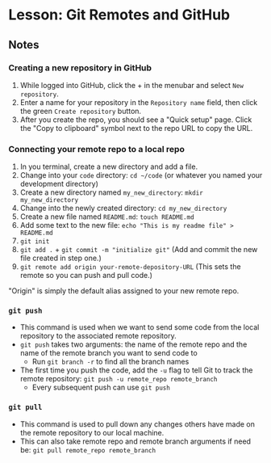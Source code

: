 # Lesson: Git Remotes and GitHub

## Notes

### Creating a new repository in GitHub

1. While logged into GitHub, click the + in the menubar and select `New repository`.
2. Enter a name for your repository in the `Repository name` field, then click the green `Create repository` button.
3. After you create the repo, you should see a "Quick setup" page. Click the "Copy to clipboard" symbol next to the repo URL to copy the URL.

### Connecting your remote repo to a local repo

1. In you terminal, create a new directory and add a file.
2. Change into your `code` directory: `cd ~/code` (or whatever you named your development directory)
3. Create a new directory named `my_new_directory`: `mkdir my_new_directory`
4. Change into the newly created directory: `cd my_new_directory`
5. Create a new file named `README.md`: `touch README.md`
6. Add some text to the new file: `echo "This is my readme file" > README.md`
7. `git init`
8. `git add .` + `git commit -m "initialize git"` (Add and commit the new file created in step one.)
9. `git remote add origin your-remote-depository-URL` (This sets the remote so you can push and pull code.)

"Origin" is simply the default alias assigned to your new remote repo.

### `git push`

- This command is used when we want to send some code from the local repository to the associated remote repository.
- `git push` takes two arguments: the name of the remote repo and the name of the remote branch you want to send code to
  - Run `git branch -r` to find all the branch names
- The first time you push the code, add the `-u` flag to tell Git to track the remote repository: `git push -u remote_repo remote_branch`
  - Every subsequent push can use `git push`

### `git pull`

- This command is used to pull down any changes others have made on the remote repository to our local machine.
- This can also take remote repo and remote branch arguments if need be: `git pull remote_repo remote_branch`
